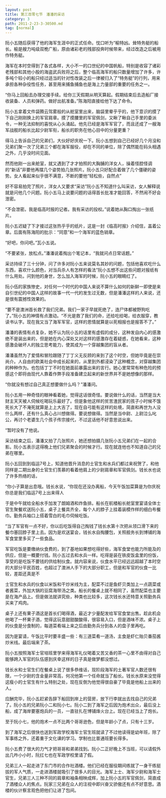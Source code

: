 ```yaml
---
layout: post
title: 第三百零七节　潘潘的采访
category: 3
path: 2011-2-23-3-30500.md
tag: [normal]
---
```


阮小五随后获得了他的海军生涯中的正式任命。忱口听为“榆特凶。耸特务艇的船长。榆是艘力吨级双桅广船，原由诸彩老的残部投奔时候带来，经过改造之后被用作特务艇。

海军在本时空得到了各式各样，大小不一的口世纪的中国帆船，特别是收容了诸彩老残部和其他小股的海盗武兵败将之后，整个临高海军的船只数量增加了许多，许多吨个较小的船只经过适当的针对性改装之后一律被归入了“特务艇”的行列，用来承担各种杂役性任务，甚至用来捕鱼捕鱼也是海上力量部的重要的任务之一。

“你马上回船去办理交接手续。给你三天假期从明天算起。假期结束后去造船厂接收装备、人员和弹药。做好出航准备。”陈海阳直接给他下达了命令。

阮小五拿着文件袋腾云驾雾般的从舱室里出来，脑袋里晕乎乎的，他下意识的摸了下自己刚刚换上的军官肩章。摸了摸腰里的军官佩剑，又瞅了瞅自己手里的委派令，一种无法抑制的喜悦从心头涌起。他先已经是海军军官了，而且还成了一艘海军战舰的船长比起少尉军衔，船长的职务在他心目中的分量更重？

得马上告诉自己的兄弟们，大伙好好庆祝一下。阮小五想到自己已经好几个月没和兄弟们聚一次了兄弟三个都在海军服役，却在不同的单位，除了偶然能在码头相遇之外，几乎没时间见面。

然而他刚一出来舱室，就又遇到了才才拍照的大胸脯的洋女人，操着怪腔怪调的“新话”非要他再摆几个姿势拍几张照片。阮小五只好配合着做了几个僵硬的姿势。女人看起来似乎很不满意，不断的要他“轻松些，自然点”

好不容易拍完了照片，洋女人又要求“采访”阮小五不知道什么叫采访，女人解释说就是问他几个问题。阮小五马上说要问题的话得首长批准才能回答，不然闹不好会泄密。

“不会泄密。我是临高时报的记者。我有采访的投权。”说着她从胸口掏出一张纸片。

阮小五迟疑了下才接过这张热乎乎的纸片，这是一封《临高时报》介绍信，盖着公章。后面有陈海阳的批示：“同意”和一个海军的蓝色销章。

“好吧，你问吧。”瓦小五说。

“不要紧张，放松点。”潘潘说着掏出个笔记本，“我就问点日常话题。”

采访持续了三十分钟，问了许多对阮小五来说莫名其妙的问题，包括他喜欢吃什么东西，喜欢什么颜色，对当兵杀人有怎样的看法”阮小五想不出这些问题对报纸有什么用处。问到他的身世，怎么加入海军的时候，阮小五的眼睛红了。

阮小伍的家族惨史，对任何一个时代的中国人来说不算什么如何的新鲜一即使是来自引世纪的中国人这样的故事一代一代的发生过无数，但是潘潘这样的人来说，还是很有震撼性效果的。

“要不是澳洲首长救了我们兄弟。我们一家子早就死绝了，连尸体都被野狗吃了。”阮小五的神情有点激动。“不光是救了我们的命，还给吃给喝，给衣服穿，教读书认字。现在我又当了海军军官，这样的恩情就算是以死相报也是报答不了。”

潘潘的表情有点复杂，她不认为阮小五的话里有虚假的成分，这种发自内心的感激绝不是装出来的，但是她在内心深处又对这样的感激存在着疑惑，在她看来，这种感激会破坏人的独立思考能力，使其成为一个穿越集团的盲从者。

潘潘虽然为了爱情和冒险跟随了丁丁义无反顾的来到了这个时空，但她毕竟是在崇尚介。人自由的欧美社会中成长起来的，从里到外都浸染了这种概念，对穿越集团的种种作为。也包括丁丁不时在她面前暴露出来的言行。她心里常常有种危险的预感这个即将由现代人靠着作弊手段准备建立起来的新世界并不是她想像的那样。

“你就没有想过自己真正想要做什么吗？”潘潘问。

阮小五用一种奇怪的眼神看着她，觉得这话很奇怪。要说做什么的话，当然是当大财主天天被人伺候吃喝玩乐最好了。但是象他这样的贫苦渣民家的孩子小时候不饿死长大了不淹死就算是上上大吉了，现在自弓能有这样的处境，简直和再世为人没什么两样，还有什么真心占川想做得。要说想做得。当然是当中尉、上尉泣么叱公，再讨个老婆生几个孩子传宗接代，不过这话他不好意思说出来。

“暂时没有了他说。

采访结束之后，潘潘又拍了几张照片，她还想拍摄几张阮小五兄弟们在一起的合影。阮小五表示这得晚上他们兄弟聚会的时候才行。现在就连他也不知道自己的兄弟在哪里。

阮小五回到到临运7号上，知道他晋升消息的士官生和水兵们都过来祝贺了，和他同样是二期出身的士官生们羡慕的看着他肩上的少尉肩章和军官佩剑。钱长水也说了许多热络的话，

“你小子算是出息哦。钱长水说，“你现在还没办离船，今天午饭加菜算是为你庆祝你总是我们临运7号上出来得人

于是中午就给全船水手加发了朗姆酒和炸鱼排。船长在航楼船长舱室里宴请全体士官生聚餐欢送阮小五，桌子上餐具齐全，每个人的脖子上挂着装模作样的细白布餐巾。勤务兵袖口上搭着雪白的毛巾伺候吃饭。

“当了军官有一点不好，你以后吃饭得自己掏钱了钱长水第十次把从领口滑下来的餐巾塞回脖子里上去。因为是欢送宴会，钱长水自掏腰包，关照舰务长到博铺的海军食堂里多买了一些食品。

军官吃饭是要缴纳伙食费的，到了基地如果想吃得好些，海军食堂也能力所能及的供应，但是一概要付钱。阮小五过去和水兵一样。吃得是装在铁皮饭盒里的份饭，享受的是吃饭不要钱的供给制伙食。就内容来说，伙食水平已经远远超越了本时空的大部分平民百姓，也超过了澳洲人手下的大部分职工，但是和军官的伙食一比较，差距还真是不

士官生和水兵的伙食以米饭和干炒米线为主，配菜不过是鱼虾贝类加上一点蔬菜或者酱菜，外加大锅的豆腐海带汤之类。船长的餐桌上就不相同了，虽然配菜也主要是在海产品上。但是做法就讲究些，种类也比较多，这次钱长水还特意关照勤务兵买来了鸡肉。

桌子上还有果子酒这是首长们喝得酒，最近才少量配发给军官食堂出售。趁此机会他喝了一杯果子酒，觉得这玩意甜甜酸酸得，很容易入口，但是酒味不浓。桌子上的伙食是分食制的，每道菜肴端上来之后由勤务兵分到各人的盘子里再吃。

因为是宴请，午饭比平时要丰盛一些：有三道菜肴一道汤，主食是虾仁贻贝番茄酱炒米线。最后端来了茶。

阮小五按照海军士官培班里学来得海军礼仪喝着又苦又香的茶一心里不由得对自己能够跨入军官的队伍感到庆幸这样的日子真是做梦都没想过。

钱长水和士官生们在餐桌上说了很多恭维话，现阶段海军的土著军官人数还很有限，一个少尉的含金量非常高，何况他第一个任命就当了船长。钱长水原来没觉得这瘦小的士官生有什么特别之处，现在反倒为他觉得很自豪了毕竟是他船上出来的人。

应酬完毕，阮小五赶紧告辞下船回到岸上的营房，放下行李就出去找自己的兄弟了。阮小五的兄弟阮小二和阮小七。阮小二到了海军之后因为炮术出众，最后没上船，成了海岸要塞炮兵的一员，一直驻扎在博铺烽火台上。现在已经当上了炮长。

至于阮小七，他的炮术一点不比两个哥哥逊色，但是年龄小了点，只有十三岁。

到了海军之后很快也送到军政学校海军士官生班就读了不过他读得是幼年班，除了军事练之外，还着重于文化课的学习。学制也比普通班要长得多。

阮小五费了很大的力气才把哥哥和弟弟找到。阮小二正好晚上不当班，可以请假外出几咋小小时，阮扛七也在军政学校里请了假。

兄弟三人一起走进了东门市的合作社酒楼。他们已经在服役期间练就了一身干练挺拔的军人气质，一走进酒楼就吸引了很多人的目光。海军上士、海军少尉和海军士官生，兄弟三人三种不同的肩章和袖条相映成辉，加上阮小五的军官佩剑，简直成了酒楼众人的焦点。阮家三兄弟在众人的注视中即兴奋又骄傲还有点不好意思。酒楼的伙计察言观色把他们让进了包间。